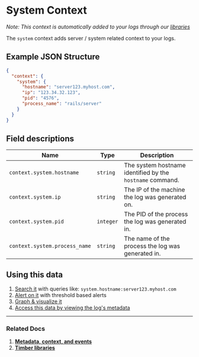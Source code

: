 # System Context

*Note: This context is automatically added to your logs through our [libraries](/languages)*

The `system` context adds server / system related context to your logs.

## Example JSON Structure


```json
{
  "context": {
    "system": {
      "hostname": "server123.myhost.com",
      "ip": "123.34.32.123",
      "pid": "4576",
      "process_name": "rails/server"
    }
  }
}
```

## Field descriptions

Name | Type | Description
-----|------|------------
`context.system.hostname` | `string` | The system hostname identified by the `hostname` command.
`context.system.ip` | `string` | The IP of the machine the log was generated on.
`context.system.pid` | `integer` | The PID of the process the log was generated in.
`context.system.process_name` | `string` | The name of the process the log was generated in.


## Using this data

1. [Search it](/app/console/searching) with queries like: `system.hostname:server123.myhost.com`
2. [Alert on it](/app/console/alerts) with threshold based alerts
3. [Graph & visualize it](/app/console/graphing)
4. [Access this data by viewing the log's metadata](/app/console/view-a-logs-metadata-context)

---

### Related Docs

1. [**Metadata, context, and events**](/concepts/metadata-context-and-events)
2. [**Timber libraries**](/languages)
